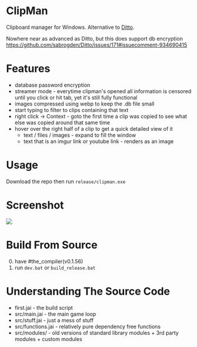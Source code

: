 # ClipMan
Clipboard manager for Windows. Alternative to [Ditto](https://github.com/sabrogden/Ditto).

Nowhere near as advanced as Ditto, but this does support db encryption https://github.com/sabrogden/Ditto/issues/171#issuecomment-934690415

# Features
- database password encryption
- streamer mode - everytime clipman's opened all information is censored until you click or hit tab, yet it's still fully functional
- images compressed using webp to keep the .db file small
- start typing to filter to clips containing that text
- right click -> Context - goto the first time a clip was copied to see what else was copied around that same time
- hover over the right half of a clip to get a quick detailed view of it
  - text / files / images - expand to fill the window
  - text that is an imgur link or youtube link - renders as an image


# Usage
Download the repo then run `release/clipman.exe`

# Screenshot
![](https://i.imgur.com/gLrmKk0.png)

# Build From Source
0. have #the_compiler(v0.1.56)
1. run `dev.bat` or `build_release.bat`

# Understanding The Source Code
- first.jai         - the build script
- src/main.jai      - the main game loop
- src/stuff.jai     - just a mess of stuff
- src/functions.jai - relatively pure dependency free functions
- src/modules/       - old versions of standard library modules + 3rd party modules + custom modules
